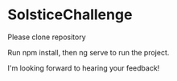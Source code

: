 # SolsticeChallenge

Please clone repository

Run npm install, then ng serve to run the project.

I'm looking forward to hearing your feedback!
